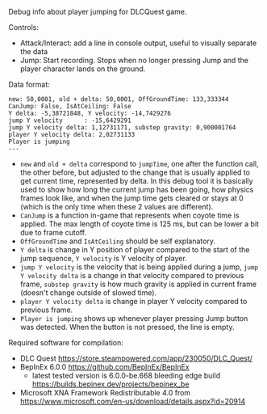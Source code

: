 Debug info about player jumping for DLCQuest game.

Controls:
- Attack/Interact: add a line in console output, useful to visually separate the data
- Jump: Start recording. Stops when no longer pressing Jump and the player character lands on the ground.

Data format:
```
new: 50,0001, old + delta: 50,0001, OffGroundTime: 133,333344
CanJump: False, IsAtCeiling: False
Y delta: -5,38721848, Y velocity: -14,7429276
jump Y velocity      : -15,6429291
jump Y velocity delta: 1,12731171, substep gravity: 0,900001764
player Y velocity delta: 2,02731133
Player is jumping
---
```
- `new` and `old + delta` correspond to `jumpTime`, one after the function call, the other before, but adjusted to the change that is usually applied to get current time, represented by delta. In this debug tool it is basically used to show how long the current jump has been going, how physics frames look like, and when the jump time gets cleared or stays at 0 (which is the only time when these 2 values are different).
- `CanJump` is a function in-game that represents when coyote time is applied. The max length of coyote time is 125 ms, but can be lower a bit due to frame cutoff.
- `OffGroundTime` and `IsAtCeiling` should be self explanatory.
- `Y delta` is change in Y position of player compared to the start of the jump sequence, `Y velocity` is Y velocity of player.
- `jump Y velocity` is the velocity that is being applied during a jump, `jump Y velocity delta` is a change in that velocity compared to previous frame, `substep gravity` is how much gravity is applied in current frame (doesn't change outside of slowed time).
- `player Y velocity delta` is change in player Y velocity compared to previous frame.
- `Player is jumping` shows up whenever player pressing Jump button was detected. When the button is not pressed, the line is empty.

Required software for compilation:
- DLC Quest https://store.steampowered.com/app/230050/DLC_Quest/
- BepInEx 6.0.0 https://github.com/BepInEx/BepInEx
  - latest tested version is 6.0.0-be.668 bleeding edge build https://builds.bepinex.dev/projects/bepinex_be
- Microsoft XNA Framework Redistributable 4.0 from https://www.microsoft.com/en-us/download/details.aspx?id=20914
